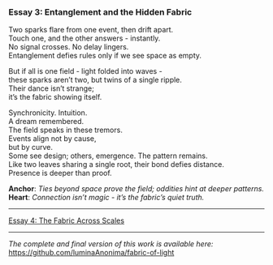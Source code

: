 ### Essay 3: Entanglement and the Hidden Fabric

Two sparks flare from one event, then drift apart.  
Touch one, and the other answers - instantly.  
No signal crosses. No delay lingers.  
Entanglement defies rules only if we see space as empty.

But if all is one field - light folded into waves -   
these sparks aren’t two, but twins of a single ripple.  
Their dance isn’t strange;  
it’s the fabric showing itself.

Synchronicity. Intuition.  
A dream remembered.  
The field speaks in these tremors.  
Events align not by cause,  
but by curve.  
Some see design; others, emergence. The pattern remains.  
Like two leaves sharing a single root, their bond defies distance.  
Presence is deeper than proof.

**Anchor**: _Ties beyond space prove the field; oddities hint at deeper patterns._  
**Heart**: _Connection isn’t magic - it’s the fabric’s quiet truth._

---

[Essay 4: The Fabric Across Scales](/essays/04-the_fabric_across_scales.md)

---

*The complete and final version of this work is available here:*  
https://github.com/luminaAnonima/fabric-of-light
